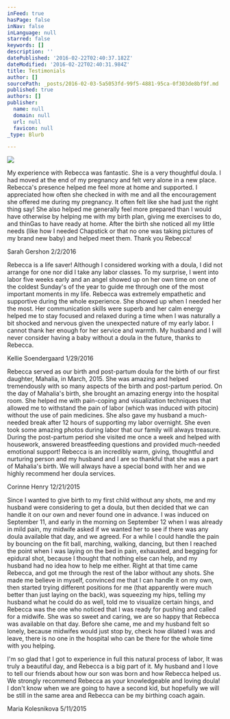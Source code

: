 ```yaml
---
inFeed: true
hasPage: false
inNav: false
inLanguage: null
starred: false
keywords: []
description: ''
datePublished: '2016-02-22T02:40:37.182Z'
dateModified: '2016-02-22T02:40:31.984Z'
title: Testimonials
author: []
sourcePath: _posts/2016-02-03-5a5053fd-99f5-4881-95ca-0f303de8bf9f.md
published: true
authors: []
publisher:
  name: null
  domain: null
  url: null
  favicon: null
_type: Blurb

---
```

![](https://the-grid-user-content.s3-us-west-2.amazonaws.com/479874a7-2d8c-4119-b95d-bb23dec1cf29.jpg)

My experience with Rebecca was fantastic.  She is a very thoughtful doula.  I had moved at the end of my pregnancy and felt very alone in a new place.  Rebecca's presence helped me feel more at home and supported.  I appreciated how often she checked in with me and all the encouragement she offered me during my pregnancy.  It often felt like she had just the right thing say!  She also helped me generally feel more prepared than I would have otherwise by helping me with my birth plan, giving me exercises to do, and thinGas to have ready at home.  After the birth she noticed all my little needs (like how I needed Chapstick or that no one was taking pictures of my brand new baby) and helped meet them.  Thank you Rebecca!

Sarah Gershon 2/2/2016

Rebecca is a life saver! Although I considered working with a doula, I did not arrange for one nor did I take any labor classes. To my surprise, I went into labor five weeks early and an angel showed up on her own time on one of the coldest Sunday's of the year to guide me through one of the most important moments in my life. Rebecca was extremely empathetic and supportive during the whole experience. She showed up when I needed her the most. Her communication skills were superb and her calm energy helped me to stay focused and relaxed during a time when I was naturally a bit shocked and nervous given the unexpected nature of my early labor. I cannot thank her enough for her service and warmth. My husband and I will never consider having a baby without a doula in the future, thanks to Rebecca.

Kellie Soendergaard 1/29/2016

Rebecca served as our birth and post-partum doula for the birth of our first daughter, Mahalia, in March, 2015\. She was amazing and helped tremendously with so many aspects of the birth and post-partum period. On the day of Mahalia's birth, she brought an amazing energy into the hospital room. She helped me with pain-coping and visualization techniques that allowed me to withstand the pain of labor (which was induced with pitocin) without the use of pain medicines. She also gave my husband a much-needed break after 12 hours of supporting my labor overnight. She even took some amazing photos during labor that our family will always treasure. During the post-partum period she visited me once a week and helped with housework, answered breastfeeding questions and provided much-needed emotional support! Rebecca is an incredibly warm, giving, thoughtful and nurturing person and my husband and I are so thankful that she was a part of Mahalia's birth. We will always have a special bond with her and we highly recommend her doula services.

Corinne Henry  12/21/2015

Since I wanted to give birth to my first child without any shots, me and my husband were considering to get a doula, but then decided that we can handle it on our own and never found one in advance. I was induced on September 11, and early in the morning on September 12 when I was already in mild pain, my midwife asked if we wanted her to see if there was any doula available that day, and we agreed. For a while I could handle the pain by bouncing on the fit ball, marching, walking, dancing, but then I reached the point when I was laying on the bed in pain, exhausted, and begging for epidural shot, because I thought that nothing else can help, and my husband had no idea how to help me either. Right at that time came Rebecca, and got me through the rest of the labor without any shots. She made me believe in myself, convinced me that I can handle it on my own, then started trying different positions for me (that apparently were much better than just laying on the back), was squeezing my hips, telling my husband what he could do as well, told me to visualize certain hings, and Rebecca was the one who noticed that I was ready for pushing and called for a midwife. She was so sweet and caring, we are so happy that Rebecca was available on that day. Before she came, me and my husband felt so lonely, because midwifes would just stop by, check how dilated I was and leave, there is no one in the hospital who can be there for the whole time with you helping.

I'm so glad that I got to experience in full this natural process of labor, It was truly a beautiful day, and Rebecca is a big part of it. My husband and I love to tell our friends about how our son was born and how Rebecca helped us. We strongly recommend Rebecca as your knowledgeable and loving doula! I don't know when we are going to have a second kid, but hopefully we will be still in the same area and Rebecca can be my birthing coach again. 

Maria Kolesnikova    5/11/2015